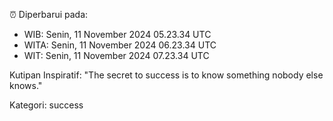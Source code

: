 ⏰ Diperbarui pada:
- WIB: Senin, 11 November 2024 05.23.34 UTC
- WITA: Senin, 11 November 2024 06.23.34 UTC
- WIT: Senin, 11 November 2024 07.23.34 UTC

Kutipan Inspiratif:
"The secret to success is to know something nobody else knows."


Kategori: success

